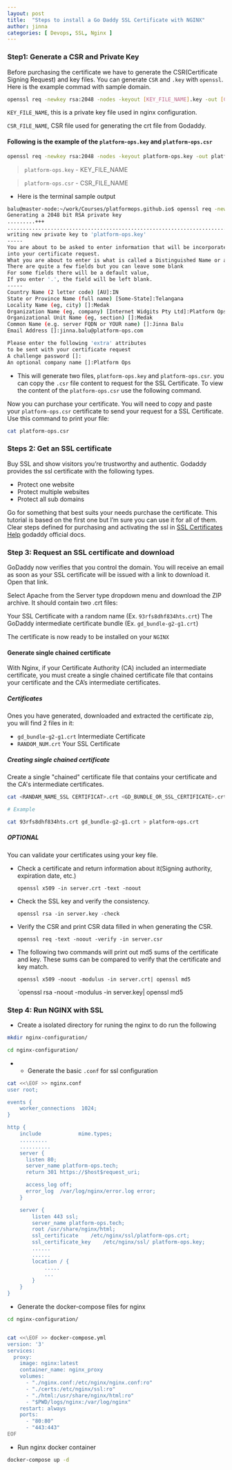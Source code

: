 ```yaml
---
layout: post
title:  "Steps to install a Go Daddy SSL Certificate with NGINX"
author: jinna
categories: [ Devops, SSL, Nginx ]
---
```


### Step1: Generate a CSR and Private Key

Before purchasing the certificate we have to generate the CSR(Certificate Signing Request) and key files. You can generate `CSR` and `.key` with `openssl`. Here is the example commad with sample domain. 

```bash
openssl req -newkey rsa:2048 -nodes -keyout [KEY_FILE_NAME].key -out [CSR_FILE_NAME].csr
```

`KEY_FILE_NAME`, this is a private key file used in nginx configuration.

`CSR_FILE_NAME`, CSR file used for generating the crt file from Godaddy.

#### Following is the example of the `platform-ops.key` and `platform-ops.csr`

```bash
openssl req -newkey rsa:2048 -nodes -keyout platform-ops.key -out platform-ops.csr
```

> `platform-ops.key` - KEY_FILE_NAME

> `platform-ops.csr` - CSR_FILE_NAME

- Here is the terminal sample output

```bash
balu@master-node:~/work/Courses/platformops.github.io$ openssl req -newkey rsa:2048 -nodes -keyout platform-ops.key -out platform-ops.csr
Generating a 2048 bit RSA private key
.........+++
.............................................................................................................................................+++
writing new private key to 'platform-ops.key'
-----
You are about to be asked to enter information that will be incorporated
into your certificate request.
What you are about to enter is what is called a Distinguished Name or a DN.
There are quite a few fields but you can leave some blank
For some fields there will be a default value,
If you enter '.', the field will be left blank.
-----
Country Name (2 letter code) [AU]:IN
State or Province Name (full name) [Some-State]:Telangana
Locality Name (eg, city) []:Medak
Organization Name (eg, company) [Internet Widgits Pty Ltd]:Platform Ops
Organizational Unit Name (eg, section) []:Medak
Common Name (e.g. server FQDN or YOUR name) []:Jinna Balu
Email Address []:jinna.balu@platform-ops.com

Please enter the following 'extra' attributes
to be sent with your certificate request
A challenge password []:
An optional company name []:Platform Ops 
```

- This will generate two files, `platform-ops.key` and `platform-ops.csr`. you can copy the `.csr` file content to request for the SSL Certificate. To view the content of the `platform-ops.csr` use the following command.

Now you can purchase your certificate. You will need to copy and paste your `platform-ops.csr` certificate to send your request for a SSL Certificate. Use this command to print your file:

```bash
cat platform-ops.csr
```
### Steps 2: Get an SSL certificate

Buy SSL and show visitors you’re trustworthy and authentic. Godaddy provides the ssl certificate with the following types.

- Protect one website
- Protect multiple websites
- Protect all sub domains

Go for something that best suits your needs purchase the certificate. This tutorial is based on the first one but I’m sure you can use it for all of them. Clear steps defined for purchasing and activating the ssl in [SSL Certificates Help](https://in.godaddy.com/help/ssl-certificates-1000006) godaddy official docs.

### Step 3: Request an SSL certificate and download 

GoDaddy now verifies that you control the domain. You will receive an email as soon as your SSL certificate will be issued with a link to download it. Open that link.

Select Apache from the Server type dropdown menu and download the ZIP archive. It should contain two .crt files:

Your SSL Certificate with a random name (Ex. `93rfs8dhf834hts.crt`)
The GoDaddy intermediate certificate bundle (Ex. `gd_bundle-g2-g1.crt`)

The certificate is now ready to be installed on your `NGINX`

#### Generate single chained certificate

With Nginx, if your Certificate Authority (CA) included an intermediate certificate, you must create a single chained certificate file that contains your certificate and the CA’s intermediate certificates.

##### Certificates

Ones you have generated, downloaded and extracted the certificate zip, you will find 2 files in it:
  - `gd_bundle-g2-g1.crt` Intermediate Certificate
  - `RANDOM_NUM.crt` Your SSL Certificate

##### Creating single chained certificate

Create a single "chained" certificate file that contains your certificate and the CA's intermediate certificates.

```bash
cat <RANDAM_NAME_SSL CERTIFICAT>.crt <GD_BUNDLE_OR_SSL_CERTIFICATE>.crt > <NEW_FILE_NAME>.crt

# Example

cat 93rfs8dhf834hts.crt gd_bundle-g2-g1.crt > platform-ops.crt
```

##### OPTIONAL

You can validate your certificates using your key file.

  - Check a certificate and return information about it(Signing authority, expiration date, etc.)
    
    `openssl x509 -in server.crt -text -noout`
    
  - Check the SSL key and verify the consistency.
    
    `openssl rsa -in server.key -check`
    
  - Verify the CSR and print CSR data filled in when generating the CSR.
    
    `openssl req -text -noout -verify -in server.csr`
    
  - The following two commands will print out md5 sums of the certificate and key. These sums can be compared to verify that the certificate and key match.
    
    `openssl x509 -noout -modulus -in server.crt| openssl md5`
    
    `openssl rsa -noout -modulus -in server.key| openssl md5

### Step 4: Run NGINX with SSL

- Create a isolated directory for runing the nginx to do run the following 

```bash
mkdir nginx-configuration/

cd nginx-configuration/

```
- - Generate the basic `.conf` for ssl configuration

```bash
cat <<\EOF >> nginx.conf
user root;

events {
    worker_connections  1024;
}

http {
    include            mime.types;
    .........
    ..........
    server {
      listen 80;
      server_name platform-ops.tech;
      return 301 https://$host$request_uri;

      access_log off;
      error_log  /var/log/nginx/error.log error;
    }

    server {
        listen 443 ssl;
        server_name platform-ops.tech;
        root /usr/share/nginx/html;
        ssl_certificate    /etc/nginx/ssl/platform-ops.crt;
        ssl_certificate_key    /etc/nginx/ssl/ platform-ops.key;
        ......
        ......
        location / {
            .....
            ...
        }
    }
}

```

- Generate the docker-compose files for nginx

```bash
cd nginx-configuration/


cat <<\EOF >> docker-compose.yml
version: '3'
services:
  proxy:
    image: nginx:latest
    container_name: nginx_proxy
    volumes:
      - "./nginx.conf:/etc/nginx/nginx.conf:ro"
      - "./certs:/etc/nginx/ssl:ro"
      - "./html:/usr/share/nginx/html:ro"
      - "$PWD/logs/nginx:/var/log/nginx"
    restart: always
    ports:
      - "80:80"
      - "443:443"
EOF
```

- Run nginx docker container

```bash
docker-compose up -d
```




